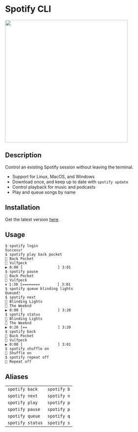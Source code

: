 # Spotify CLI

<img src="https://storage.googleapis.com/pr-newsroom-wp/1/2018/11/Spotify_Logo_RGB_Green.png" width="400">

## Description
Control an existing Spotify session without leaving the terminal.
- Support for Linux, MacOS, and Windows
- Download once, and keep up to date with `spotify update`
- Control playback for music and podcasts
- Play and queue songs by name

## Installation
Get the latest version <a href="https://github.com/brianstrauch/spotify-cli/releases/latest">here</a>.

## Usage
```
$ spotify login
Success!
$ spotify play back pocket
🎵 Back Pocket
🎤 Vulfpeck
▶️ 0:00 [                ] 3:01
$ spotify pause
🎵 Back Pocket
🎤 Vulfpeck
⏸ 1:30 [========        ] 3:01
$ spotify queue blinding lights
Queued!
$ spotify next
🎵 Blinding Lights
🎤 The Weeknd
▶️ 0:00 [                ] 3:20
$ spotify status
🎵 Blinding Lights
🎤 The Weeknd
▶️ 0:20 [==              ] 3:20
$ spotify back
🎵 Back Pocket
🎤 Vulfpeck
▶️ 0:00 [                ] 3:01
$ spotify shuffle on
🔀 Shuffle on
$ spotify repeat off
🔁 Repeat off
```

## Aliases
<table>
  <tr>
    <td><code>spotify back</code></td>
    <td><code>spotify b</code></td>
  </tr>
  <tr>
    <td><code>spotify next</code></td>
    <td><code>spotify n</code></td>
  </tr>
  <tr>
    <td><code>spotify play</code></td>
    <td><code>spotify p</code></td>
  </tr>
  <tr>
    <td><code>spotify pause</code></td>
    <td><code>spotify p</code></td>
  </tr>
  <tr>
    <td><code>spotify queue</code></td>
    <td><code>spotify q</code></td>
  </tr>
  <tr>
    <td><code>spotify status</code></td>
    <td><code>spotify s</code></td>
  </tr>
</table>
